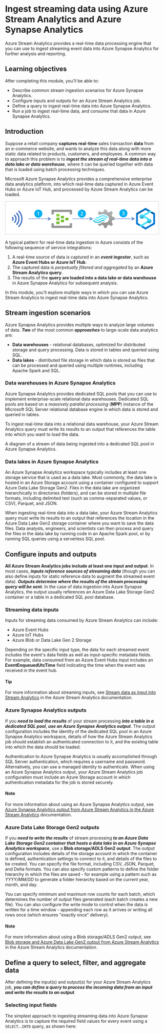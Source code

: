 # Ingest streaming data using Azure Stream Analytics and Azure Synapse Analytics

Azure Stream Analytics provides a real-time data processing engine that you can use to ingest streaming event data into Azure Synapse Analytics for further analysis and reporting.

## Learning objectives

After completing this module, you'll be able to:

 - Describe common stream ingestion scenarios for Azure Synapse Analytics.
 - Configure inputs and outputs for an Azure Stream Analytics job.
 - Define a query to ingest real-time data into Azure Synapse Analytics.
 - Run a job to ingest real-time data, and consume that data in Azure Synapse Analytics.

## Introduction

Suppose a retail company **captures real-time** sales transaction **data** from an e-commerce website, and wants to analyze this data along with more static data related to products, customers, and employees. A common way to approach this problem is to ***ingest the stream of real-time data into a data lake or data warehouse***, where it can be queried together with data that is loaded using batch processing techniques.

Microsoft Azure Synapse Analytics provides a comprehensive enterprise data analytics platform, into which real-time data captured in Azure Event Hubs or Azure IoT Hub, and processed by Azure Stream Analytics can be loaded.

<a href="#">
    <img src="./img/stream-ingestion.png" />
</a>

A typical pattern for real-time data ingestion in Azure consists of the following sequence of service integrations:

 1. A real-time source of data is captured in an ***event ingestor***, such as **Azure Event Hubs or Azure IoT Hub**.
 2. The captured data is *perpetually filtered and aggregated* by an **Azure Stream Analytics query**.
 3. The results of the **query are loaded into a data lake or data warehouse** in Azure Synapse Analytics for subsequent analysis.

In this module, you'll explore multiple ways in which you can use Azure Stream Analytics to ingest real-time data into Azure Synapse Analytics.

## Stream ingestion scenarios

Azure Synapse Analytics provides multiple ways to analyze large volumes of data. ***Two*** of the most common ***approaches*** to large-scale data analytics are:

 - **Data warehouses** - relational databases, optimized for distributed storage and query processing. Data is stored in tables and queried using SQL.
 - **Data lakes** - distributed file storage in which data is stored as files that can be processed and queried using multiple runtimes, including Apache Spark and SQL.

### Data warehouses in Azure Synapse Analytics
Azure Synapse Analytics provides dedicated SQL pools that you can use to implement enterprise-scale relational data warehouses. Dedicated SQL pools are based on a *massively parallel processing* (**MPP**) instance of the Microsoft SQL Server relational database engine in which data is stored and queried in tables.

To ingest real-time data into a relational data warehouse, your Azure Stream Analytics query must write its results to an output that references the table into which you want to load the data.

A diagram of a stream of data being ingested into a dedicated SQL pool in Azure Synapse Analytics.

### Data lakes in Azure Synapse Analytics

An Azure Synapse Analytics workspace typically includes at least one storage service that is used as a data lake. Most commonly, the data lake is hosted in an Azure Storage account using a container configured to support Azure Data Lake Storage Gen2. Files in the data lake are organized hierarchically in directories (folders), and can be stored in multiple file formats, including delimited text (such as comma-separated values, or CSV), Parquet, and JSON.

When ingesting real-time data into a data lake, your Azure Stream Analytics query must write its results to an output that references the location in the Azure Data Lake Gen2 storage container where you want to save the data files. Data analysts, engineers, and scientists can then process and query the files in the data lake by running code in an Apache Spark pool, or by running SQL queries using a serverless SQL pool.

## Configure inputs and outputs

**All Azure Stream Analytics jobs include at least one input and output**. In most cases, ***inputs reference sources of streaming data*** (though you can also define inputs for static reference data to augment the streamed event data). ***Outputs determine where the results of the stream processing query will be sent***. In the case of data ingestion into Azure Synapse Analytics, the output usually references an Azure Data Lake Storage Gen2 container or a table in a dedicated SQL pool database.

### Streaming data inputs

Inputs for streaming data consumed by Azure Stream Analytics can include:

 - Azure Event Hubs
 - Azure IoT Hubs
 - Azure Blob or Data Lake Gen 2 Storage

Depending on the specific input type, the data for each streamed event includes the event's data fields as well as input-specific metadata fields. For example, data consumed from an Azure Event Hubs input includes an **EventEnqueuedUtcTime** field indicating the time when the event was received in the event hub.

#### Tip 

For more information about streaming inputs, see [Stream data as input into Stream Analytics](https://learn.microsoft.com/en-us/azure/stream-analytics/stream-analytics-define-inputs) in the Azure Stream Analytics documentation.

### Azure Synapse Analytics outputs

If you ***need to load the results*** of your stream processing ***into a table in a dedicated SQL pool***, ***use an Azure Synapse Analytics output***. The output configuration includes the identity of the dedicated SQL pool in an Azure Synapse Analytics workspace, details of how the Azure Stream Analytics job should establish an authenticated connection to it, and the existing table into which the data should be loaded.

Authentication to Azure Synapse Analytics is usually accomplished through SQL Server authentication, which requires a username and password. Alternatively, you can use a managed identity to authenticate. When using an Azure Synapse Analytics output, your Azure Stream Analytics job configuration must include an Azure Storage account in which authentication metadata for the job is stored securely.

#### Note

For more information about using an Azure Synapse Analytics output, see [Azure Synapse Analytics output from Azure Stream Analytics in the Azure Stream Analytics](https://learn.microsoft.com/en-us/azure/stream-analytics/azure-synapse-analytics-output) documentation.

### Azure Data Lake Storage Gen2 outputs

If you ***need to write the results*** of stream processing ***to an Azure Data Lake Storage Gen2 container that hosts a data lake in an Azure Synapse Analytics workspace***, use a **Blob storage/ADLS Gen2** ***output***. The output configuration includes details of the storage account in which the container is defined, authentication settings to connect to it, and details of the files to be created. You can specify the file format, including CSV, JSON, Parquet, and Delta formats. You can also specify custom patterns to define the folder hierarchy in which the files are saved - for example using a pattern such as *YYYY/MM/DD* to generate a folder hierarchy based on the current year, month, and day.

You can specify minimum and maximum row counts for each batch, which determines the number of output files generated (each batch creates a new file). You can also configure the write mode to control when the data is written for a time window - appending each row as it arrives or writing all rows once (which ensures "exactly once" delivery).

#### Note

For more information about using a Blob storage/ADLS Gen2 output, see [Blob storage and Azure Data Lake Gen2 output from Azure Stream Analytics](https://learn.microsoft.com/en-us/azure/stream-analytics/blob-storage-azure-data-lake-gen2-output) in the Azure Stream Analytics documentation.

## Define a query to select, filter, and aggregate data

After defining the input(s) and output(s) for your Azure Stream Analytics job, ***you can define a query to process the incoming data from an input and write the results to an output***.

### Selecting input fields

The simplest approach to ingesting streaming data into Azure Synapse Analytics is to capture the required field values for every event using a ``SELECT``...``INTO`` query, as shown here:

